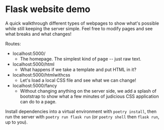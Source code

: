 # Flask website demo

A quick walkthrough different types of webpages to show what's possible while still keeping the server simple. Feel free to modify pages and see what breaks and what changes!

Routes:

- localhost:5000/
  - The homepage. The simplest kind of page -- just raw text.
- localhost:5000/html
  - What happens if we take a template and put HTML in it?
- localhost:5000/htmlwithcss
  - Let's load a local CSS file and see what we can change!
- localhost:5000/fancy
  - Without changing anything on the server side, we add a splash of bootstrap to show what a few minutes of judicious CSS application can do to a page.

Install dependencies into a virtual environment with `poetry install`, then run the server with `poetry run flask run` (or `poetry shell` then `flask run`, up to you).
